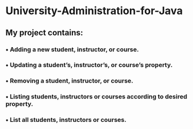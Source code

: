 # University-Administration-for-Java

##  My project contains: 
###   • Adding a new student, instructor, or course.
###   • Updating a student’s, instructor’s, or course’s property.
###   • Removing a student, instructor, or course.
###   • Listing students, instructors or courses according to desired property.
###   • List all students, instructors or courses.

